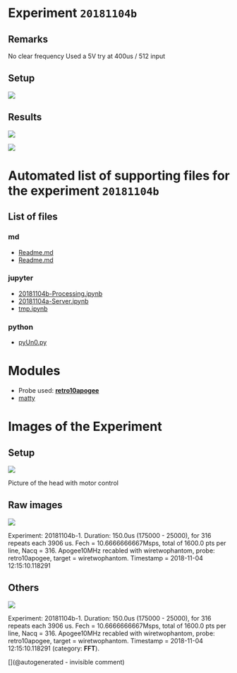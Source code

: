 # Experiment `20181104b`

## Remarks

No clear frequency
Used a 5V
try at 400us / 512 input



## Setup

![](/matty/20181104b/photos/P_20181104_130337.jpg)

## Results

![](/matty/20181104b/images/2DArray_20181104b-1.jpg)

![](/matty/20181104b/images/Spectrum_20181104b-1.jpg)


# Automated list of supporting files for the __experiment `20181104b`__

## List of files

### md

* [Readme.md](/matty/20181104b/Readme.md)
* [Readme.md](/matty/20181104c/Readme.md)


### jupyter

* [20181104b-Processing.ipynb](/matty/20181104b/20181104b-Processing.ipynb)
* [20181104a-Server.ipynb](/matty/20181104c/20181104a-Server.ipynb)
* [tmp.ipynb](/tmp.ipynb)


### python

* [pyUn0.py](/matty/20181104b/pyUn0.py)





# Modules

* Probe used: __[retro10apogee](/include/probes/auto/retro10apogee.md)__
* [matty](/matty/)




# Images of the Experiment

## Setup

![](/matty/20181104b/photos/P_20181104_130337.jpg)

Picture of the head with motor control

## Raw images

![](/matty/20181104b/images/2DArray_20181104b-1.jpg)

Experiment: 20181104b-1. Duration: 150.0us (175000 - 25000), for 316 repeats each 3906 us. Fech = 10.6666666667Msps, total of 1600.0 pts per line, Nacq = 316. Apogee10MHz recabled with wiretwophantom, probe: retro10apogee, target = wiretwophantom. Timestamp = 2018-11-04 12:15:10.118291

## Others

![](/matty/20181104b/images/Spectrum_20181104b-1.jpg)

Experiment: 20181104b-1. Duration: 150.0us (175000 - 25000), for 316 repeats each 3906 us. Fech = 10.6666666667Msps, total of 1600.0 pts per line, Nacq = 316. Apogee10MHz recabled with wiretwophantom, probe: retro10apogee, target = wiretwophantom. Timestamp = 2018-11-04 12:15:10.118291 (category: __FFT__).










[](@autogenerated - invisible comment)